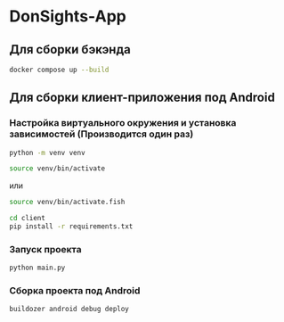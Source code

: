 # DonSights-App

## Для сборки бэкэнда
```sh
docker compose up --build
```

## Для сборки клиент-приложения под Android

### Настройка виртуального окружения и установка зависимостей (Производится один раз)

```sh
python -m venv venv
```
```sh
source venv/bin/activate
```
или
```sh
source venv/bin/activate.fish
```
```sh
cd client
pip install -r requirements.txt
```

### Запуск проекта

```sh
python main.py
```

### Сборка проекта под Android

```sh
buildozer android debug deploy
```